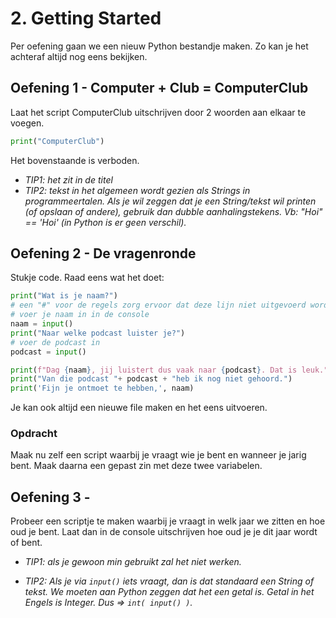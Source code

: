 # 2. Getting Started
Per oefening gaan we een nieuw Python bestandje maken. Zo kan je het achteraf altijd nog eens bekijken.

## Oefening 1 - Computer + Club = ComputerClub
Laat het script ComputerClub uitschrijven door 2 woorden aan elkaar te voegen.
```python
print("ComputerClub")
```
Het bovenstaande is verboden.

- *TIP1: het zit in de titel*
- *TIP2: tekst in het algemeen wordt gezien als Strings in programmeertalen. Als je wil zeggen dat je een String/tekst wil printen (of opslaan of andere), gebruik dan dubble aanhalingstekens. Vb: "Hoi" == 'Hoi' (in Python is er geen verschil).*

## Oefening 2 - De vragenronde
Stukje code. Raad eens wat het doet:
```python
print("Wat is je naam?")
# een "#" voor de regels zorg ervoor dat deze lijn niet uitgevoerd wordt en is dus commentaar.
# voer je naam in in de console
naam = input()
print("Naar welke podcast luister je?")
# voer de podcast in
podcast = input()

print(f"Dag {naam}, jij luistert dus vaak naar {podcast}. Dat is leuk.")
print("Van die podcast "+ podcast + "heb ik nog niet gehoord.")
print('Fijn je ontmoet te hebben,', naam)
```
Je kan ook altijd een nieuwe file maken en het eens uitvoeren.

### Opdracht
Maak nu zelf een script waarbij je vraagt wie je bent en wanneer je jarig bent. Maak daarna een gepast zin met deze twee variabelen.

## Oefening 3 - 
Probeer een scriptje te maken waarbij je vraagt in welk jaar we zitten en hoe oud je bent. Laat dan in de console uitschrijven hoe oud je je dit jaar wordt of bent.

- *TIP1: als je gewoon min gebruikt zal het niet werken.*

- *TIP2: Als je via `input()` iets vraagt, dan is dat standaard een String of tekst. We moeten aan Python zeggen dat het een getal is. Getal in het Engels is Integer. Dus => `int( input() )`.*